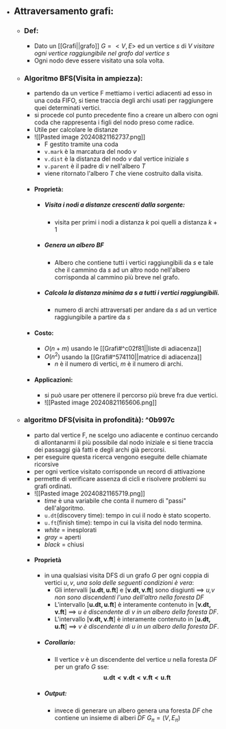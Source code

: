- ## Attraversamento grafi:
	- ### Def:
		- Dato un [[Grafi||grafo]] $G=<V,E>$ ed un vertice _$s$_ di $V$ _visitare ogni vertice raggiungibile nel grafo dal vertice s_ 
		- Ogni nodo deve essere visitato una sola volta.
	- ### Algoritmo BFS(Visita in ampiezza):
		- partendo da un vertice F mettiamo i vertici adiacenti ad esso in una coda FIFO, si tiene traccia degli archi usati per raggiungere quei determinati vertici.
		- si procede col punto precedente fino a creare un albero con ogni coda che rappresenta i figli del nodo preso come radice. 
		- Utile per calcolare le distanze
		- ![[Pasted image 20240821162737.png]]
			- F gestito tramite una coda
			- `v.mark` è la marcatura del nodo _v_
			- `v.dist` è la distanza del nodo _v_ dal vertice iniziale _s_
			- `v.parent` è il padre di _v_ nell'albero _T_ 
			- viene ritornato l'albero _T_ che viene costruito dalla visita.
		- #### Proprietà:
			- ##### Visita i nodi a distanze crescenti dalla sorgente:
				- visita per primi i nodi a distanza $k$ poi quelli a distanza $k+1$
			- ##### Genera un albero BF
				- Albero che contiene tutti i vertici raggiungibili da _s_ e tale che il cammino da _s_ ad un altro nodo nell'albero corrisponda al cammino più breve nel grafo.
			- ##### Calcola la distanza minima da s a tutti i vertici raggiungibili.
				- numero di archi attraversati per andare da _s_ ad un vertice raggiungibile a partire da _s_
		- #### Costo: 
			- $O(n+m)$ usando le [[Grafi#^c02f81||liste di adiacenza]]
			- $O(n^{2})$ usando la [[Grafi#^574110||matrice di adiacenza]]
				- _n_ è il numero di vertici, _m_ è il numero di archi.
		- #### Applicazioni:
			- si può usare per ottenere il percorso più breve fra due vertici.
			- ![[Pasted image 20240821165606.png]]
	- ### algoritmo DFS(visita in profondità): ^0b997c
		- parto dal vertice F, ne scelgo uno adiacente e continuo cercando di allontanarmi il più possibile dal nodo iniziale e si tiene traccia dei passaggi già fatti e degli archi già percorsi. 
		- per eseguire questa ricerca vengono eseguite delle chiamate ricorsive
		- per ogni vertice visitato corrisponde un record di attivazione 
		- permette di verificare assenza di cicli e risolvere problemi su grafi ordinati.
		- ![[Pasted image 20240821165719.png]]
			- _time_ è una variabile che conta il numero di "passi" dell'algoritmo.
			- `u.dt`(discovery time): tempo in cui il nodo è stato scoperto.
			- `u.ft`(finish time): tempo in cui la visita del nodo termina.
			- _white_ = inesplorati
			- _gray_ = aperti
			- _black_ = chiusi
		- #### Proprietà 
			- in una qualsiasi visita DFS di un grafo $G$ per ogni coppia di vertici $u,v$, _una sola delle seguenti condizioni è vera_:
				- Gli intervalli $[\mathbf{u.dt}, \mathbf{u.ft}]$ e $[\mathbf{v.dt}, \mathbf{v.ft}]$ sono disgiunti $\implies$ _u,v non sono discendenti l'uno dell'altro nella foresta DF_
				- L'intervallo $[\mathbf{u.dt,u.ft}]$ è interamente contenuto in $[\mathbf{v.dt,v.ft}]$ $\implies$ _u è discendente di v in un albero della foresta DF_.
				- L'intervallo $[\mathbf{v.dt,v.ft}]$ è interamente contenuto in $[\mathbf{u.dt,u.ft}]$ $\implies$ _v è discendente di u in un albero della foresta DF_.
			- ##### Corollario:
				- Il vertice _v_ è un discendente del vertice _u_ nella foresta _DF_ per un grafo _G_ sse: $$\mathbf{u.dt< v.dt< v.ft< u.ft}$$
			- ##### Output:
				- invece di generare un albero genera una foresta _DF_ che contiene un insieme di alberi _DF_ $G_{\pi}=(V, E_{\pi})$ 